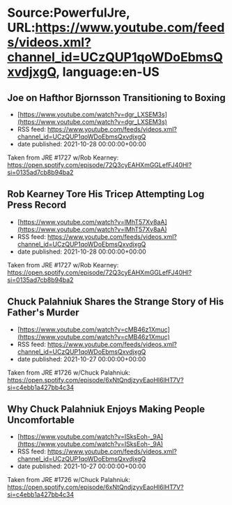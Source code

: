 # Source:PowerfulJre, URL:https://www.youtube.com/feeds/videos.xml?channel_id=UCzQUP1qoWDoEbmsQxvdjxgQ, language:en-US

## Joe on Hafthor Bjornsson Transitioning to Boxing
 - [https://www.youtube.com/watch?v=dgr_LXSEM3s](https://www.youtube.com/watch?v=dgr_LXSEM3s)
 - RSS feed: https://www.youtube.com/feeds/videos.xml?channel_id=UCzQUP1qoWDoEbmsQxvdjxgQ
 - date published: 2021-10-28 00:00:00+00:00

Taken from JRE #1727 w/Rob Kearney:
https://open.spotify.com/episode/72Q3cyEAHXmGGLefFJ40Hl?si=0135ad7cb8b94ba2

## Rob Kearney Tore His Tricep Attempting Log Press Record
 - [https://www.youtube.com/watch?v=lMhT57Xv8aA](https://www.youtube.com/watch?v=lMhT57Xv8aA)
 - RSS feed: https://www.youtube.com/feeds/videos.xml?channel_id=UCzQUP1qoWDoEbmsQxvdjxgQ
 - date published: 2021-10-28 00:00:00+00:00

Taken from JRE #1727 w/Rob Kearney:
https://open.spotify.com/episode/72Q3cyEAHXmGGLefFJ40Hl?si=0135ad7cb8b94ba2

## Chuck Palahniuk Shares the Strange Story of His Father's Murder
 - [https://www.youtube.com/watch?v=cMB46z1Xmuc](https://www.youtube.com/watch?v=cMB46z1Xmuc)
 - RSS feed: https://www.youtube.com/feeds/videos.xml?channel_id=UCzQUP1qoWDoEbmsQxvdjxgQ
 - date published: 2021-10-27 00:00:00+00:00

Taken from JRE #1726 w/Chuck Palahniuk:
https://open.spotify.com/episode/6xNtQndjzyvEaoHl6lHT7V?si=c4ebb1a427bb4c34

## Why Chuck Palahniuk Enjoys Making People Uncomfortable
 - [https://www.youtube.com/watch?v=ISksEoh-_9A](https://www.youtube.com/watch?v=ISksEoh-_9A)
 - RSS feed: https://www.youtube.com/feeds/videos.xml?channel_id=UCzQUP1qoWDoEbmsQxvdjxgQ
 - date published: 2021-10-27 00:00:00+00:00

Taken from JRE #1726 w/Chuck Palahniuk:
https://open.spotify.com/episode/6xNtQndjzyvEaoHl6lHT7V?si=c4ebb1a427bb4c34

